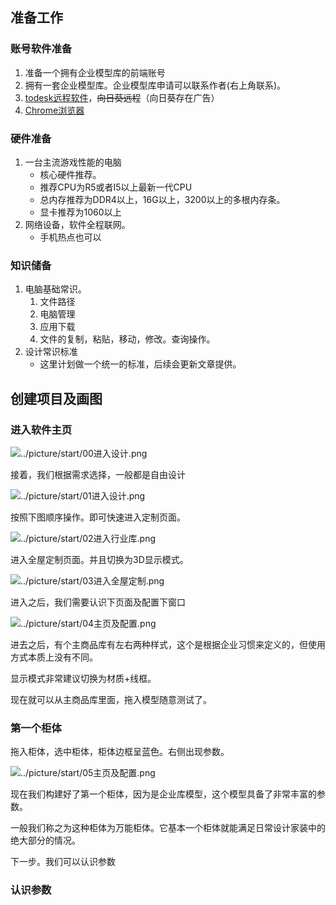 ## 准备工作

### 账号软件准备

1. 准备一个拥有企业模型库的前端账号
2. 拥有一套企业模型库。企业模型库申请可以联系作者(右上角联系)。
3. [todesk远程软件](https://www.todesk.com/download.html)，~~向日葵远程~~（向日葵存在广告）
4. [Chrome浏览器](https://www.google.cn/chrome/index.html)

### 硬件准备

1. 一台主流游戏性能的电脑
   - 核心硬件推荐。
   - 推荐CPU为R5或者I5以上最新一代CPU
   - 总内存推荐为DDR4以上，16G以上，3200以上的多根内存条。
   - 显卡推荐为1060以上
2. 网络设备，软件全程联网。
   - 手机热点也可以

### 知识储备

1. 电脑基础常识。
   1. 文件路径
   2. 电脑管理
   3. 应用下载
   4. 文件的复制，粘贴，移动，修改。查询操作。
2. 设计常识标准
   - 这里计划做一个统一的标准，后续会更新文章提供。

## 创建项目及画图

### 进入软件主页

![../picture/start/00进入设计.png](http://tva1.sinaimg.cn/large/40a75943gy1h9hspm1sisj20k00hm45t.jpg)

接着，我们根据需求选择，一般都是自由设计

![../picture/start/01进入设计.png](http://tva1.sinaimg.cn/large/40a75943gy1h9hsuai1fij21hc0q1n8y.jpg)

按照下图顺序操作。即可快速进入定制页面。

![../picture/start/02进入行业库.png](https://tva1.sinaimg.cn/large/40a75943gy1h9ht8eq12pj21hc0q1tq1.jpg)

进入全屋定制页面。并且切换为3D显示模式。

![../picture/start/03进入全屋定制.png](https://tva1.sinaimg.cn/large/40a75943gy1h9htdij9w9j20x40q1h1s.jpg)

进入之后，我们需要认识下页面及配置下窗口

![../picture/start/04主页及配置.png](https://tva1.sinaimg.cn/large/40a75943gy1h9htjw2yhfj21hc0q14hn.jpg)

进去之后，有个主商品库有左右两种样式，这个是根据企业习惯来定义的，但使用方式本质上没有不同。

显示模式非常建议切换为材质+线框。

现在就可以从主商品库里面，拖入模型随意测试了。

### 第一个柜体

拖入柜体，选中柜体，柜体边框呈蓝色。右侧出现参数。

![../picture/start/05主页及配置.png](https://tva1.sinaimg.cn/large/40a75943gy1h9htpmpn53j21hc0q1av4.jpg)

现在我们构建好了第一个柜体，因为是企业库模型，这个模型具备了非常丰富的参数。

一般我们称之为这种柜体为万能柜体。它基本一个柜体就能满足日常设计家装中的绝大部分的情况。

下一步。我们可以认识参数

### 认识参数


